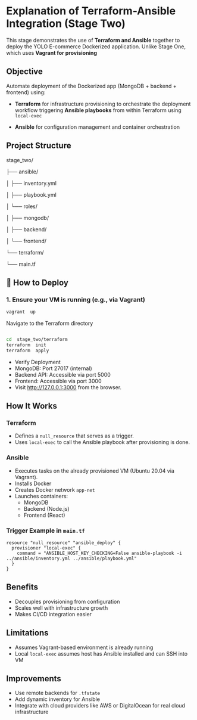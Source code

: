 # Explanation of Terraform-Ansible Integration (Stage Two)

This stage demonstrates the use of **Terraform and Ansible** together to deploy the YOLO E-commerce Dockerized application. Unlike Stage One, which uses **Vagrant for provisioning**

## Objective
Automate deployment of the Dockerized app (MongoDB + backend + frontend) using:

- **Terraform** for infrastructure provisioning to orchestrate the deployment workflow triggering **Ansible playbooks** from within Terraform using `local-exec`

- **Ansible** for configuration management and container orchestration

## Project Structure

 stage_two/

├── ansible/

│ ├── inventory.yml

│ ├── playbook.yml

│ └── roles/

│ ├── mongodb/

│ ├── backend/

│ └── frontend/

└── terraform/

└── main.tf

## 🚀 How to Deploy

### 1. Ensure your VM is running (e.g., via Vagrant)

```bash
vagrant  up

```
Navigate to the Terraform directory

```bash

cd  stage_two/terraform
terraform  init
terraform  apply

```

- Verify Deployment
- MongoDB: Port 27017 (internal)
- Backend API: Accessible via port 5000
- Frontend: Accessible via port 3000
- Visit http://127.0.0.1:3000 from the browser.

## How It Works

### Terraform

- Defines a `null_resource` that serves as a trigger.
- Uses `local-exec` to call the Ansible playbook after provisioning is done.

### Ansible

- Executes tasks on the already provisioned VM (Ubuntu 20.04 via Vagrant).
- Installs Docker
- Creates Docker network `app-net`
- Launches containers:
  - MongoDB
  - Backend (Node.js)
  - Frontend (React)

### Trigger Example in `main.tf`

```hcl
resource "null_resource" "ansible_deploy" {
  provisioner "local-exec" {
    command = "ANSIBLE_HOST_KEY_CHECKING=False ansible-playbook -i ../ansible/inventory.yml ../ansible/playbook.yml"
  }
}
```

## Benefits

- Decouples provisioning from configuration
- Scales well with infrastructure growth
- Makes CI/CD integration easier

## Limitations

- Assumes Vagrant-based environment is already running
- Local `local-exec` assumes host has Ansible installed and can SSH into VM

## Improvements

- Use remote backends for `.tfstate`
- Add dynamic inventory for Ansible
- Integrate with cloud providers like AWS or DigitalOcean for real cloud infrastructure
